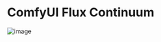 # ComfyUI Flux Continuum

![image](https://github.com/user-attachments/assets/a795151c-3a79-422a-a612-f617fda972e0)
